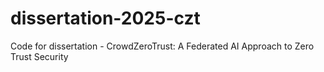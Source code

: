 # dissertation-2025-czt
Code for dissertation - CrowdZeroTrust: A Federated AI Approach to Zero Trust Security
